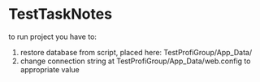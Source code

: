 # TestTaskNotes

to run project you have to:
1. restore database from script, placed here: TestProfiGroup/App_Data/
2. change connection string at TestProfiGroup/App_Data/web.config to appropriate value
